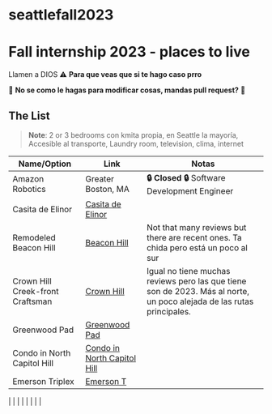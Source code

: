 # seattlefall2023

# Fall internship 2023 - places to live
Llamen a DIOS
:warning: **Para que veas que si te hago caso prro**


🙏 **No se como le hagas para modificar cosas, mandas pull request?** 🙏

## The List 
> **Note**:
> 2 or 3 bedrooms con kmita propia, en Seattle la mayoría, Accesible al transporte, Laundry room, television, clima, internet
<!-- Please leave a one line gap between this and the table -->

| Name/Option                                                                                                                                                                         | Link                          | Notas                                                                                                 |
| ---------------------------------------------------------------------------------------------------------------------------------------------------------------------------- | ------------------------------------ | -------------------------------------------------------------------------------------------------------- |
| Amazon Robotics | Greater Boston, MA | **🔒 Closed 🔒** Software Development Engineer |
| Casita de Elinor         | [Casita de Elinor](https://www.airbnb.com/rooms/51730828?adults=2&check_in=2023-08-26&check_out=2023-12-17&federated_search_id=22022521-d53b-4d51-9285-8679642f674a&source_impression_id=p3_1684091623_8dhgj5vwKsB%2FRVpC)                                |                                                                                                 |
| Remodeled Beacon Hill                                  | [Beacon Hill](https://www.airbnb.com/rooms/47908013?adults=2&children=0&infants=0&pets=0&wishlist_item_id=11002326276837&check_in=2023-08-26&check_out=2023-12-15&source_impression_id=p3_1684297185_gWiT%2FYQNrxjyo37b)                        | Not that many reviews but there are recent ones. Ta chida pero está un poco al sur                                                                                                        |
| Crown Hill Creek-front Craftsman                        | [Crown Hill](https://www.airbnb.com/rooms/650130232683672972?adults=2&children=0&infants=0&pets=0&wishlist_item_id=11002326264643&check_in=2023-08-26&check_out=2023-12-15&source_impression_id=p3_1684297406_1nTfg1evvnHsHOpL) |   Igual no tiene muchas reviews pero las que tiene son de 2023. Más al norte, un poco alejada de las rutas principales.                 |
| Greenwood Pad | [Greenwood Pad](https://www.airbnb.com/rooms/734981900231422760?adults=2&children=0&infants=0&pets=0&wishlist_item_id=11002326260281&check_in=2023-08-26&check_out=2023-12-15&source_impression_id=p3_1684297608_DR3aQhlEj%2BAoCbYG) |  |
| Condo in North Capitol Hill | [Condo in North Capitol Hill](https://www.airbnb.com/rooms/808065784322292990?adults=2&children=0&infants=0&pets=0&wishlist_item_id=11002326254273&check_in=2023-08-26&check_out=2023-12-15&source_impression_id=p3_1684297669_%2BZbNOUTvD7zYAhH1) |  |
| Emerson Triplex | [Emerson T](https://www.airbnb.com/rooms/32049112?adults=2&children=0&infants=0&pets=0&wishlist_item_id=11002326207277&check_in=2023-08-26&check_out=2023-12-15&source_impression_id=p3_1684297739_ypptPOae0qeZd529)  |   |

|  |  |  |
|  |  |  |


<!-- Please leave a one line gap between this and the table -->
